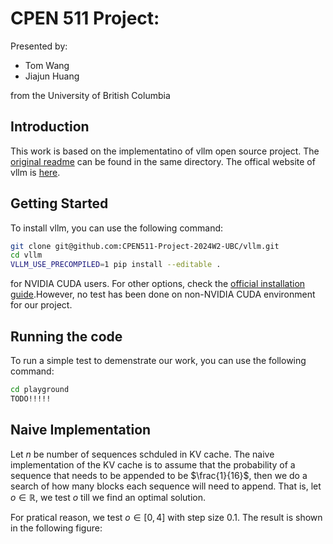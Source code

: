 # CPEN 511 Project:

Presented by:
- Tom Wang
- Jiajun Huang

from the University of British Columbia

## Introduction

This work is based on the implementatino of vllm open source project. The [original readme](Original_README.md) can be found in the same directory. The offical website of vllm is [here](https://vllm.ai/).

## Getting Started

To install vllm, you can use the following command:

```bash
git clone git@github.com:CPEN511-Project-2024W2-UBC/vllm.git
cd vllm
VLLM_USE_PRECOMPILED=1 pip install --editable .
```
for NVIDIA CUDA users. For other options, check the [official installation guide](https://docs.vllm.ai/en/latest/getting_started/installation/gpu/index.html#build-wheel-from-source).However, no test has been done on non-NVIDIA CUDA environment for our project.

## Running the code

To run a simple test to demenstrate our work, you can use the following command:

```bash
cd playground
TODO!!!!!
```

## Naive Implementation

Let $n$ be number of sequences schduled in KV cache. The naive implementation of the KV cache is to assume that the probability of a sequence that needs to be appended to be $\frac{1}{16}$, then we do a search of how many blocks each sequence will need to append. That is, let $o\in\mathbb{R}$, we test $o$ till we find an optimal solution. 

For pratical reason, we test $o \in [0,4]$ with step size $0.1$. The result is shown in the following figure: